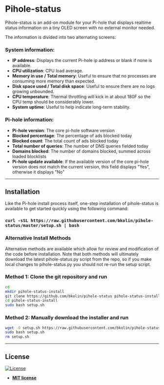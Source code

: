 # Pihole-status

Pihole-status is an add-on module for your Pi-hole that displays realtime status information on a tiny OLED screen with no external monitor needed.

The information is divided into two alternating screens:

### System information:
- **IP address**: Displays the current Pi-hole ip address or blank if none is available.
- **CPU utilization**: CPU load average.
- **Memory in use / Total memory**: Useful to ensure that no processes are consuming more memory than expected.
- **Disk space used / Total disk space**: Useful to ensure there are no logs growing unbounded.
- **CPU temperature**: Thermal throttling will kick in at about 180F so the CPU temp should be considerably lower.
- **System uptime**: Useful to help indicate long-term stability.

### Pi-hole information:
- **Pi-hole version**: The core pi-hole software version
- **Blocked percentage**: The percentage of ads blocked today
- **Blocked count**: The total count of ads blocked today
- **Total number of queries**: The number of DNS queries fielded today
- **Domains blocked**: The number of domains blocked, summed across loaded blocklists
- **Pi-hole update available**: If the available version of the core pi-hole version does not match the current version, this field displays "Yes", otherwise it displays "No"

---

## Installation

Like the Pi-hole install process itself, one-step installation of pihole-status is available to get started quickly using the following command:

### `curl -sSL https://raw.githubusercontent.com/bkolin/pihole-status/master/setup.sh | bash`

### Alternative Install Methods

Alternative methods are available which allow for review and modification of the code before installation. Note that both methods will ultimately download the latest pihole-status.py script from the repo, so if you make local changes to pihole-status.py you should not re-run the setup script.

### Method 1: Clone the git repository and run

```bash
cd
mkdir pihole-status-install
git clone https://github.com/bkolin/pihole-status pihole-status-install
cd pihole-status-install
sudo bash setup.sh
```

### Method 2: Manually download the installer and run

```bash
wget -O setup.sh https://raw.githubusercontent.com/bkolin/pihole-status/master/setup.sh
sudo bash setup.sh
rm setup.sh
```
---

## License

[![License](http://img.shields.io/:license-mit-blue.svg?style=flat-square)](http://badges.mit-license.org)

- **[MIT license](http://opensource.org/licenses/mit-license.php)**
